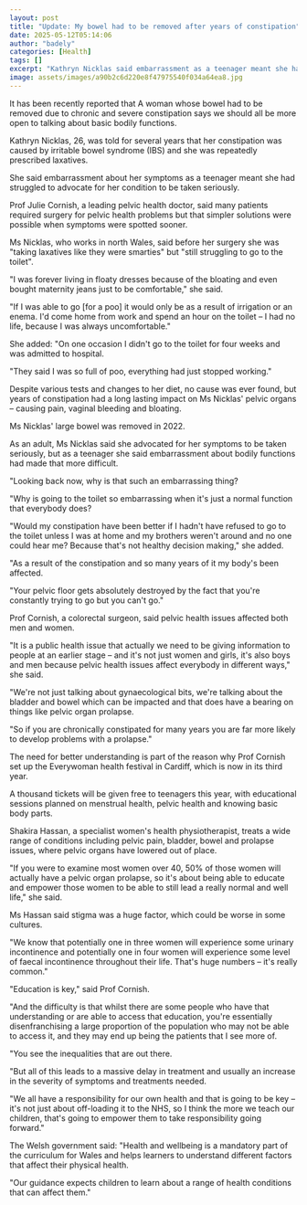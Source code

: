 ```yaml
---
layout: post
title: "Update: My bowel had to be removed after years of constipation"
date: 2025-05-12T05:14:06
author: "badely"
categories: [Health]
tags: []
excerpt: "Kathryn Nicklas said embarrassment as a teenager meant she had struggled to advocate for herself."
image: assets/images/a90b2c6d220e8f47975540f034a64ea8.jpg
---
```


It has been recently reported that A woman whose bowel had to be removed due to chronic and severe constipation says we should all be more open to talking about basic bodily functions.

Kathryn Nicklas, 26, was told for several years that her constipation was caused by irritable bowel syndrome (IBS) and she was repeatedly prescribed laxatives.

She said embarrassment about her symptoms as a teenager meant she had struggled to advocate for her condition to be taken seriously. 

Prof Julie Cornish, a leading pelvic health doctor, said many patients required surgery for pelvic health problems but that simpler solutions were possible when symptoms were spotted sooner.

Ms Nicklas, who works in north Wales, said before her surgery she was "taking laxatives like they were smarties" but "still struggling to go to the toilet".

"I was forever living in floaty dresses because of the bloating and even bought maternity jeans just to be comfortable," she said.

"If I was able to go [for a poo] it would only be as a result of irrigation or an enema. I'd come home from work and spend an hour on the toilet – I had no life, because I was always uncomfortable."

She added: "On one occasion I didn't go to the toilet for four weeks and was admitted to hospital.

"They said I was so full of poo, everything had just stopped working."

Despite various tests and changes to her diet, no cause was ever found, but years of constipation had a long lasting impact on Ms Nicklas' pelvic organs – causing pain, vaginal bleeding and bloating.

Ms Nicklas' large bowel was removed in 2022.

As an adult, Ms Nicklas said she advocated for her symptoms to be taken seriously, but as a teenager she said embarrassment about bodily functions had made that more difficult.

"Looking back now, why is that such an embarrassing thing?

"Why is going to the toilet so embarrassing when it's just a normal function that everybody does?

"Would my constipation have been better if I hadn't have refused to go to the toilet unless I was at home and my brothers weren't around and no one could hear me? Because that's not healthy decision making," she added.

"As a result of the constipation and so many years of it my body's been affected.

"Your pelvic floor gets absolutely destroyed by the fact that you're constantly trying to go but you can't go."

Prof Cornish, a colorectal surgeon, said pelvic health issues affected both men and women.

"It is a public health issue that actually we need to be giving information to people at an earlier stage – and it's not just women and girls, it's also boys and men because pelvic health issues affect everybody in different ways," she said.

"We're not just talking about gynaecological bits, we're talking about the bladder and bowel which can be impacted and that does have a bearing on things like pelvic organ prolapse.

"So if you are chronically constipated for many years you are far more likely to develop problems with a prolapse."

The need for better understanding is part of the reason why Prof Cornish set up the Everywoman health festival in Cardiff, which is now in its third year.

A thousand tickets will be given free to teenagers this year, with educational sessions planned on menstrual health, pelvic health and knowing basic body parts.

Shakira Hassan, a specialist women's health physiotherapist, treats a wide range of conditions including pelvic pain, bladder, bowel and prolapse issues, where pelvic organs have lowered out of place.

"If you were to examine most women over 40, 50% of those women will actually have a pelvic organ prolapse, so it's about being able to educate and empower those women to be able to still lead a really normal and well life," she said.

Ms Hassan said stigma was a huge factor, which could be worse in some cultures.

"We know that potentially one in three women will experience some urinary incontinence and potentially one in four women will experience some level of faecal incontinence throughout their life. That's huge numbers – it's really common."

"Education is key," said Prof Cornish. 

"And the difficulty is that whilst there are some people who have that understanding or are able to access that education, you're essentially disenfranchising a large proportion of the population who may not be able to access it, and they may end up being the patients that I see more of.

"You see the inequalities that are out there.

"But all of this leads to a massive delay in treatment and usually an increase in the severity of symptoms and treatments needed.

"We all have a responsibility for our own health and that is going to be key – it's not just about off-loading it to the NHS, so I think the more we teach our children, that's going to empower them to take responsibility going forward."

The Welsh government said: "Health and wellbeing is a mandatory part of the curriculum for Wales and helps learners to understand different factors that affect their physical health. 

"Our guidance expects children to learn about a range of health conditions that can affect them."

